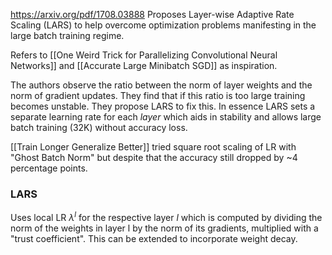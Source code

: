 https://arxiv.org/pdf/1708.03888
Proposes Layer-wise Adaptive Rate Scaling (LARS) to help overcome optimization problems manifesting in the large batch training regime.

Refers to [[One Weird Trick for Parallelizing Convolutional Neural Networks]] and [[Accurate Large Minibatch SGD]] as inspiration.

The authors observe the ratio between the norm of layer weights and the norm of gradient updates. They find that if this ratio is too large training becomes unstable. 
They propose LARS to fix this. In essence LARS sets a separate learning rate for each *layer* which aids in stability and allows large batch training (32K) without accuracy loss.

[[Train Longer Generalize Better]] tried square root scaling of LR with "Ghost Batch Norm" but despite that the accuracy still dropped by ~4 percentage points. 

### LARS

Uses local LR $\lambda^l$ for the respective layer $l$ which is computed by dividing the norm of the weights in layer l by the norm of its gradients, multiplied with a "trust coefficient". This can be extended to incorporate weight decay.

